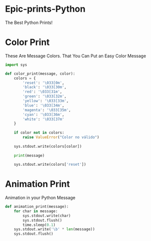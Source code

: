 # Epic-prints-Python
The Best Python Prints!

# Color Print
These Are Message Colors.
That You Can Put an Easy Color Message

```python
import sys

def color_print(message, color):
    colors = {
        'reset': '\033[0m',
        'black': '\033[30m',
        'red': '\033[31m',
        'green': '\033[32m',
        'yellow': '\033[33m',
        'blue': '\033[34m',
        'magenta': '\033[35m',
        'cyan': '\033[36m',
        'white': '\033[37m'
    }
    
    if color not in colors:
        raise ValueError("Color no válido")
    
    sys.stdout.write(colors[color])
    
    print(message)
    
    sys.stdout.write(colors['reset'])

````
# Animation Print
Animation in your Python Message

```python
def animation_print(message):
    for char in message:
        sys.stdout.write(char)
        sys.stdout.flush()
        time.sleep(0.1)  
    sys.stdout.write('\b' * len(message))  
    sys.stdout.flush()
````
